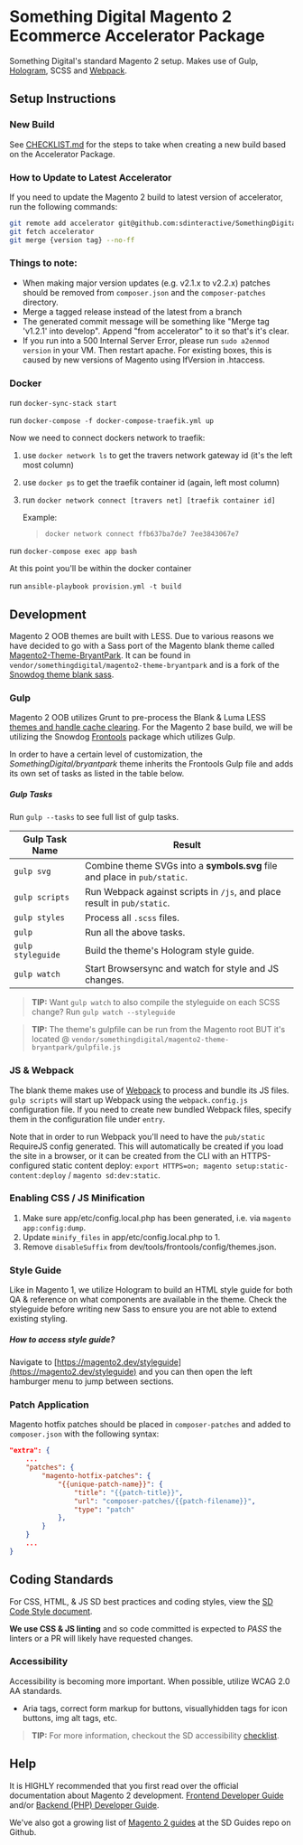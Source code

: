 # Something Digital Magento 2 Ecommerce Accelerator Package

Something Digital's standard Magento 2 setup. Makes use of Gulp, [Hologram](https://trulia.github.io/hologram/), SCSS and [Webpack](https://webpack.github.io/).

## Setup Instructions
  
### New Build
  
See [CHECKLIST.md](CHECKLIST.md) for the steps to take when creating a new build based on the Accelerator Package.
  
### How to Update to Latest Accelerator

If you need to update the Magento 2 build to latest version of accelerator, run the following commands:

```bash
git remote add accelerator git@github.com:sdinteractive/SomethingDigital-Magento2-Package-Accelerator.git
git fetch accelerator
git merge {version tag} --no-ff
```

### Things to note:
  - When making major version updates (e.g. v2.1.x to v2.2.x) patches should be removed from `composer.json` and the `composer-patches` directory.
  - Merge a tagged release instead of the latest from a branch
  - The generated commit message will be something like "Merge tag 'v1.2.1' into develop". Append "from accelerator" to it so that's it's clear.
  - If you run into a 500 Internal Server Error, please run `sudo a2enmod version` in your VM. Then restart apache. For existing boxes, this is caused by new versions of Magento using IfVersion in .htaccess. 

### Docker

run `docker-sync-stack start`

run `docker-compose -f docker-compose-traefik.yml up`

Now we need to connect dockers network to traefik:

1) use `docker network ls` to get the travers network gateway id (it's the left most column)

2) use `docker ps` to get the traefik container id (again, left most column)

3) run `docker network connect [travers net] [traefik container id]`

    Example:

    > `docker network connect ffb637ba7de7 7ee3843067e7`

run `docker-compose exec app bash`

At this point you'll be within the docker container

run `ansible-playbook provision.yml -t build`

## Development

Magento 2 OOB themes are built with LESS. Due to various reasons we have decided to go with a Sass port of the Magento blank theme called [Magento2-Theme-BryantPark](https://github.com/sdinteractive/SomethingDigital-Magento2-Theme-BryantPark). It can be found in `vendor/somethingdigital/magento2-theme-bryantpark` and is a fork of the [Snowdog theme blank sass](https://github.com/SnowdogApps/magento2-theme-blank-sass).

### Gulp

Magento 2 OOB utilizes Grunt to pre-process the Blank & Luma LESS [themes and handle cache clearing](http://devdocs.magento.com/guides/v2.0/frontend-dev-guide/css-topics/css_debug.html#grunt_commands). For the Magento 2 base build, we will be utilizing the Snowdog [Frontools](https://github.com/SnowdogApps/magento2-frontools) package which utilizes Gulp.

In order to have a certain level of customization, the *SomethingDigital/bryantpark* theme inherits the Frontools Gulp file and adds its own set of tasks as listed in the table below.

##### Gulp Tasks

Run `gulp --tasks` to see full list of gulp tasks.

| Gulp Task Name        | Result            |
| -------------------   | ----------------- |
| `gulp svg`            | Combine theme SVGs into a **symbols.svg** file and place in `pub/static`.
| `gulp scripts`        | Run Webpack against scripts in `/js`, and place result in `pub/static`.
| `gulp styles`         | Process all `.scss` files.
| `gulp`                | Run all the above tasks.
| `gulp styleguide`     | Build the theme's Hologram style guide.
| `gulp watch`          | Start Browsersync and watch for style and JS changes.

> **TIP:** Want `gulp watch` to also compile the styleguide on each SCSS change? Run `gulp watch --styleguide`

> **TIP:** The theme's gulpfile can be run from the Magento root BUT it's located @ `vendor/somethingdigital/magento2-theme-bryantpark/gulpfile.js`


### JS & Webpack

The blank theme makes use of [Webpack](https://webpack.github.io/) to process and bundle its JS files. `gulp scripts` will start up Webpack using the `webpack.config.js` configuration file. If you need to create new bundled Webpack files, specify them in the configuration file under `entry`.

Note that in order to run Webpack you'll need to have the `pub/static` RequireJS config generated. This will automatically be created if you load the site in a browser, or it can be created from the CLI with an HTTPS-configured static content deploy: `export HTTPS=on; magento setup:static-content:deploy` / `magento sd:dev:static`.

### Enabling CSS / JS Minification

1. Make sure app/etc/config.local.php has been generated, i.e. via `magento app:config:dump`.
2. Update `minify_files` in app/etc/config.local.php to 1.
3. Remove `disableSuffix` from dev/tools/frontools/config/themes.json.

### Style Guide

Like in Magento 1, we utilize Hologram to build an HTML style guide for both QA & reference on what components are available in the theme. Check the styleguide before writing new Sass to ensure you are not able to extend existing styling.

##### How to access style guide?

Navigate to [https://magento2.dev/styleguide](https://magento2.dev/styleguide) and you can then open the left hamburger menu to jump between sections.

### Patch Application
Magento hotfix patches should be placed in `composer-patches` and added to `composer.json` with the following syntax:
```json
"extra": {
    ...
    "patches": {
        "magento-hotfix-patches": {
            "{{unique-patch-name}}": {
                "title": "{{patch-title}}",
                "url": "composer-patches/{{patch-filename}}",
                "type": "patch"
            },
        }
    }
    ...
}
```

## Coding Standards

For CSS, HTML, & JS SD best practices and coding styles, view the [SD Code Style document](https://github.com/sdinteractive/SomethingDigital-Guides/blob/master/Standards/CodeStyle.md).

**We use CSS & JS linting** and so code committed is expected to *PASS* the linters or a PR will likely have requested changes.

### Accessibility

Accessibility is becoming more important. When possible, utilize WCAG 2.0 AA standards.

- Aria tags, correct form markup for buttons, visuallyhidden tags for icon buttons, img alt tags, etc.

> **TIP:** For more information, checkout the SD accessibility [checklist](https://github.com/sdinteractive/SomethingDigital-Guides/tree/master/Standards/Accessibility).

## Help

It is HIGHLY recommended that you first read over the official documentation about Magento 2 development. [Frontend Developer Guide](http://devdocs.magento.com/guides/v2.1/frontend-dev-guide/bk-frontend-dev-guide.html) and/or [Backend (PHP) Developer Guide](http://devdocs.magento.com/guides/v2.1/extension-dev-guide/bk-extension-dev-guide.html).

We've also got a growing list of [Magento 2 guides](https://github.com/sdinteractive/SomethingDigital-Guides/tree/master/Workflows/Magento2) at the SD Guides repo on Github.
